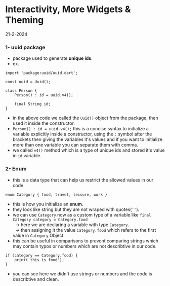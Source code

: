 # Interactivity, More Widgets & Theming
21-2-2024

### 1- uuid package
* package used to generate **unique ids**.
* ex.
```
import 'package:uuid/uuid.dart';

const uuid = Uuid();

class Person {
    Person() : id = uuid.v4();

    final String id;
}
```
* in the above code we called the `Uuid()` object from the package, then used it inside the constructor.
* `Person() : id = uuid.v4();` this is a concise syntax to initialize a variable explicitly inside a constructor, using the `:` symbol after the brackets then giving the variables it's values and if you want to initialize more than one variable you can separate them with comma.
* we called `v4()` method which is a type of unique ids and stored it's value in `id` variable.


### 2- Enum
* this is a data type that can help us restrict the allowed values in our code.
```
enum Category { food, travel, leisure, work }
```
* this is how you initialize an **enum**.
* they look like string but they are not wraped with quotes(`''`).
* we can use `Category` now as a custom type of a variable like `final Category category = Category.food`<br>
&nbsp; -> here we are declaring a variable with type `Category`.<br>
&nbsp; -> then assigning it the value `Category.food` which refers to the first value in `Category` Object.
* this can be useful in comparisons to prevent comparing strings which may contain typos or numbers which are not describtive in our code.
```
if (category == Category.food) {
    print('this is food');
}
```
* you can see here we didn't use strings or numbers and the code is describtive and clean.
